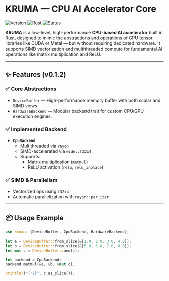 # KRUMA — CPU AI Accelerator Core

![Version](https://img.shields.io/badge/version-0.1.2-blue)
![Rust](https://img.shields.io/badge/Made%20With-Rust-informational)
![Status](https://img.shields.io/badge/status-Prototype-yellow)

**KRUMA** is a low-level, high-performance **CPU-based AI accelerator** built in Rust, designed to mimic the abstractions and operations of GPU tensor libraries like CUDA or Metal — but without requiring dedicated hardware. It supports SIMD vectorization and multithreaded compute for fundamental AI operations like matrix multiplication and ReLU.

---

## ✨ Features (v0.1.2)

### ✅ Core Abstractions
- `DeviceBuffer` — High-performance memory buffer with both scalar and SIMD views.
- `HardwareBackend` — Modular backend trait for custom CPU/GPU execution engines.

### ✅ Implemented Backend
- **`CpuBackend`**:  
  - Multithreaded via `rayon`  
  - SIMD-accelerated via `wide::f32x4`  
  - Supports:
    - Matrix multiplication (`matmul`)
    - ReLU activation (`relu`, `relu_inplace`)

### ✅ SIMD & Parallelism
- Vectorized ops using `f32x4`
- Automatic parallelization with `rayon::par_iter`

---

## 📦 Usage Example

```rust
use kruma::{DeviceBuffer, CpuBackend, HardwareBackend};

let a = DeviceBuffer::from_slice(&[1.0, 2.0, 3.0, 4.0]);
let b = DeviceBuffer::from_slice(&[5.0, 6.0, 7.0, 8.0]);
let mut c = DeviceBuffer::new(4);

let backend = CpuBackend;
backend.matmul(&a, &b, &mut c);

println!("{:?}", c.as_slice());
